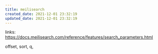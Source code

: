 ```yaml
---
title: meilisearch
created_date: 2021-12-01 23:32:19
updated_date: 2021-12-01 23:32:19
---
```


links: https://docs.meilisearch.com/reference/features/search_parameters.html

offset, sort, q,

